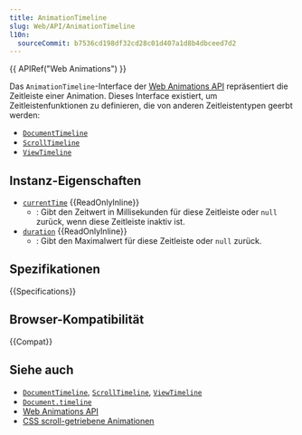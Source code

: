 ```yaml
---
title: AnimationTimeline
slug: Web/API/AnimationTimeline
l10n:
  sourceCommit: b7536cd198df32cd28c01d407a1d8b4dbceed7d2
---
```


{{ APIRef("Web Animations") }}

Das `AnimationTimeline`-Interface der [Web Animations API](/de/docs/Web/API/Web_Animations_API) repräsentiert die Zeitleiste einer Animation. Dieses Interface existiert, um Zeitleistenfunktionen zu definieren, die von anderen Zeitleistentypen geerbt werden:

- [`DocumentTimeline`](/de/docs/Web/API/DocumentTimeline)
- [`ScrollTimeline`](/de/docs/Web/API/ScrollTimeline)
- [`ViewTimeline`](/de/docs/Web/API/ViewTimeline)

## Instanz-Eigenschaften

- [`currentTime`](/de/docs/Web/API/AnimationTimeline/currentTime) {{ReadOnlyInline}}
  - : Gibt den Zeitwert in Millisekunden für diese Zeitleiste oder `null` zurück, wenn diese Zeitleiste inaktiv ist.
- [`duration`](/de/docs/Web/API/AnimationTimeline/duration) {{ReadOnlyInline}}
  - : Gibt den Maximalwert für diese Zeitleiste oder `null` zurück.

## Spezifikationen

{{Specifications}}

## Browser-Kompatibilität

{{Compat}}

## Siehe auch

- [`DocumentTimeline`](/de/docs/Web/API/DocumentTimeline), [`ScrollTimeline`](/de/docs/Web/API/ScrollTimeline), [`ViewTimeline`](/de/docs/Web/API/ViewTimeline)
- [`Document.timeline`](/de/docs/Web/API/Document/timeline)
- [Web Animations API](/de/docs/Web/API/Web_Animations_API)
- [CSS scroll-getriebene Animationen](/de/docs/Web/CSS/CSS_scroll-driven_animations)
